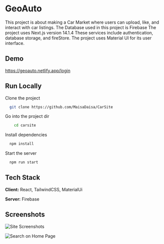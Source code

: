 # GeoAuto

This project is about making a Car Market where users can upload, like, and interact with car listings. The Database used in this project is Firebase
The project uses Next.js version 14.1.4 These services include authentication, database storage, and fireStore. The project uses Material UI for its user interface.





## Demo

https://geoauto.netlify.app/login

## Run Locally

Clone the project

```bash
  git clone https://github.com/MaisaDaisa/CarSite
```

Go into the project dir

```bash
    cd carsite
```

Install dependencies

```bash
  npm install
```

Start the server

```bash
  npm run start
```
## Tech Stack

**Client:** React, TailwindCSS, MaterialUi

**Server:** Firebase


## Screenshots

![Site Screenshots](https://github.com/MaisaDaisa/CarSite/assets/129600723/5cc035ee-a065-4acd-983f-882d9e1657ee)

![Search on Home Page](https://github.com/MaisaDaisa/CarSite/assets/129600723/7dc07a80-9d81-4811-8269-620cb5bc985a)
